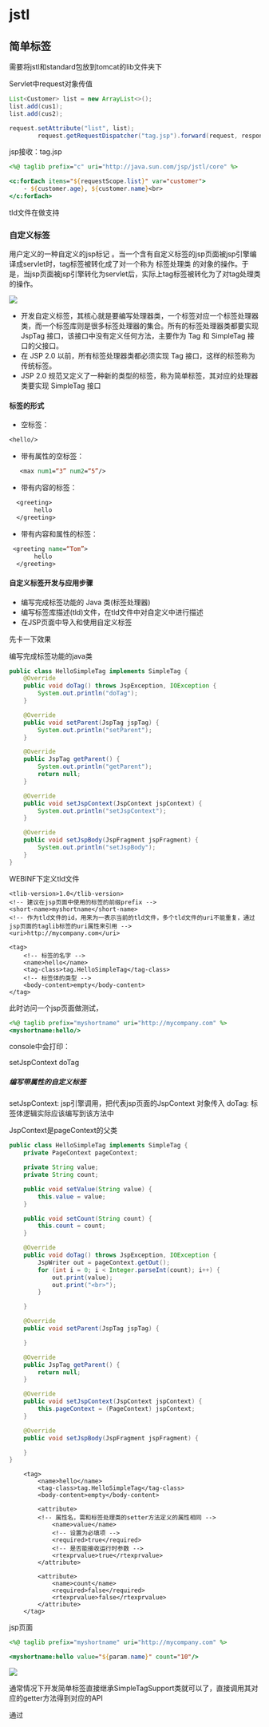 # jstl

## 简单标签

需要将jstl和standard包放到tomcat的lib文件夹下

Servlet中request对象传值

```java
List<Customer> list = new ArrayList<>();
list.add(cus1);
list.add(cus2);

request.setAttribute("list", list);
        request.getRequestDispatcher("tag.jsp").forward(request, response);
```

jsp接收：tag.jsp

```jsp
<%@ taglib prefix="c" uri="http://java.sun.com/jsp/jstl/core" %>

<c:forEach items="${requestScope.list}" var="customer">
    - ${customer.age}, ${customer.name}<br>
</c:forEach>
```

tld文件在做支持

### 自定义标签

用户定义的一种自定义的jsp标记 。当一个含有自定义标签的jsp页面被jsp引擎编译成servlet时，tag标签被转化成了对一个称为 标签处理类 的对象的操作。于是，当jsp页面被jsp引擎转化为servlet后，实际上tag标签被转化为了对tag处理类的操作。 

![](pic/Snipaste_2019-03-20_13-18-16.png)

- 开发自定义标签，其核心就是要编写处理器类，一个标签对应一个标签处理器类，而一个标签库则是很多标签处理器的集合。所有的标签处理器类都要实现 JspTag 接口，该接口中没有定义任何方法，主要作为 Tag 和 SimpleTag 接口的父接口。
- 在 JSP 2.0 以前，所有标签处理器类都必须实现 Tag 接口，这样的标签称为传统标签。
- JSP 2.0 规范又定义了一种新的类型的标签，称为简单标签，其对应的处理器类要实现 SimpleTag 接口

#### 标签的形式
- 空标签：

```jsp
<hello/>
```

- 带有属性的空标签：

```jsp
   <max num1=“3” num2=“5”/>
```

- 带有内容的标签：

```jsp
  <greeting>
       hello
  </greeting>
```

- 带有内容和属性的标签：

```jsp
 <greeting name=“Tom”>
       hello
  </greeting>
```

#### 自定义标签开发与应用步骤

- 编写完成标签功能的 Java 类(标签处理器)
- 编写标签库描述(tld)文件，在tld文件中对自定义中进行描述
- 在JSP页面中导入和使用自定义标签

先卡一下效果

编写完成标签功能的java类

```java
public class HelloSimpleTag implements SimpleTag {
    @Override
    public void doTag() throws JspException, IOException {
        System.out.println("doTag");
    }

    @Override
    public void setParent(JspTag jspTag) {
        System.out.println("setParent");
    }

    @Override
    public JspTag getParent() {
        System.out.println("getParent");
        return null;
    }

    @Override
    public void setJspContext(JspContext jspContext) {
        System.out.println("setJspContext");
    }

    @Override
    public void setJspBody(JspFragment jspFragment) {
        System.out.println("setJspBody");
    }
}

```


WEBINF下定义tld文件

```tld
<tlib-version>1.0</tlib-version>
<!-- 建议在jsp页面中使用的标签的前缀prefix -->
<short-name>myshortname</short-name>
<!-- 作为tld文件的id，用来为一表示当前的tld文件，多个tld文件的uri不能重复，通过jsp页面的taglib标签的uri属性来引用 -->
<uri>http://mycompany.com</uri>

<tag>
    <!-- 标签的名字 -->
    <name>hello</name>
    <tag-class>tag.HelloSimpleTag</tag-class>
    <!-- 标签体的类型 -->
    <body-content>empty</body-content>
</tag>
```

此时访问一个jsp页面做测试，

```jsp
<%@ taglib prefix="myshortname" uri="http://mycompany.com" %>
<myshortname:hello/>
```

console中会打印：

setJspContext
doTag

##### 编写带属性的自定义标签

setJspContext: jsp引擎调用，把代表jsp页面的JspContext 对象传入
doTag: 标签体逻辑实际应该编写到该方法中 

JspContext是pageContext的父类

```java
public class HelloSimpleTag implements SimpleTag {
    private PageContext pageContext;

    private String value;
    private String count;

    public void setValue(String value) {
        this.value = value;
    }

    public void setCount(String count) {
        this.count = count;
    }

    @Override
    public void doTag() throws JspException, IOException {
        JspWriter out = pageContext.getOut();
        for (int i = 0; i < Integer.parseInt(count); i++) {
            out.print(value);
            out.print("<br>");
        }

    }

    @Override
    public void setParent(JspTag jspTag) {

    }

    @Override
    public JspTag getParent() {
        return null;
    }

    @Override
    public void setJspContext(JspContext jspContext) {
        this.pageContext = (PageContext) jspContext;
    }

    @Override
    public void setJspBody(JspFragment jspFragment) {

    }
}
```

```tld
    <tag>
        <name>hello</name>
        <tag-class>tag.HelloSimpleTag</tag-class>
        <body-content>empty</body-content>

        <attribute>
	    <!-- 属性名，需和标签处理类的setter方法定义的属性相同 -->
            <name>value</name>
            <!-- 设置为必填项 -->
            <required>true</required>
            <!-- 是否能接收运行时参数 -->
            <rtexprvalue>true</rtexprvalue>
        </attribute>

        <attribute>
            <name>count</name>
            <required>false</required>
            <rtexprvalue>false</rtexprvalue>
        </attribute>
    </tag>
```

jsp页面

```jsp
<%@ taglib prefix="myshortname" uri="http://mycompany.com" %>

<myshortname:hello value="${param.name}" count="10"/>
```

![](pic/Snipaste_2019-03-20_14-35-33.png)

通常情况下开发简单标签直接继承SimpleTagSupport类就可以了，直接调用其对应的getter方法得到对应的API

通过